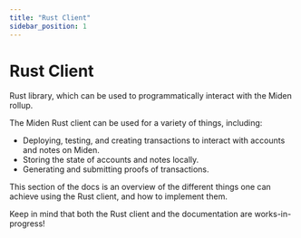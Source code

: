 ```yaml
---
title: "Rust Client"
sidebar_position: 1
---
```


# Rust Client

Rust library, which can be used to programmatically interact with the Miden rollup.

The Miden Rust client can be used for a variety of things, including:

- Deploying, testing, and creating transactions to interact with accounts and notes on Miden.
- Storing the state of accounts and notes locally.
- Generating and submitting proofs of transactions.

This section of the docs is an overview of the different things one can achieve using the Rust client, and how to implement them.

Keep in mind that both the Rust client and the documentation are works-in-progress!
